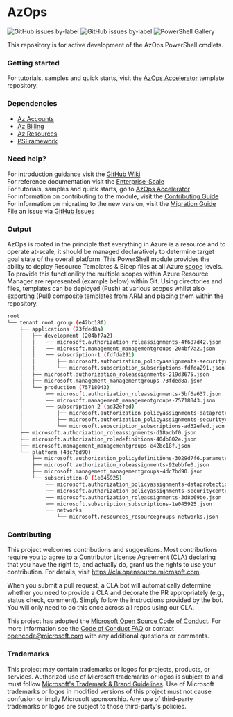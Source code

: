 # AzOps

![GitHub issues by-label](https://img.shields.io/github/issues/azure/azops/enhancement%20:bulb:?label=enhancement%20issues)
![GitHub issues by-label](https://img.shields.io/github/issues/azure/azops/bug%20:ambulance:?label=bug%20issues)
![PowerShell Gallery](https://img.shields.io/powershellgallery/dt/azops)

This repository is for active development of the AzOps PowerShell cmdlets.

### Getting started

For tutorials, samples and quick starts, visit the [AzOps Accelerator](https://github.com/azure/azops-accelerator) template repository.

### Dependencies

- [Az.Accounts](https://github.com/azure/azure-powershell)
- [Az.Billing](https://github.com/azure/azure-powershell)
- [Az.Resources](https://github.com/azure/azure-powershell)
- [PSFramework](https://github.com/PowershellFrameworkCollective/psframework)

### Need help?

For introduction guidance visit the [GitHub Wiki](https://github.com/azure/azops/wiki)  
For reference documentation visit the [Enterprise-Scale](https://github.com/azure/enterprise-scale)  
For tutorials, samples and quick starts, go to [AzOps Accelerator](https://github.com/azure/azops-accelerator)  
For information on contributing to the module, visit the [Contributing Guide](https://github.com/Azure/azops/wiki/debug)  
For information on migrating to the new version, visit the [Migration Guide](https://github.com/azure/azops/wiki/migration)  
File an issue via [GitHub Issues](https://github.com/azure/azops/issues/new/choose)  

### Output

AzOps is rooted in the principle that everything in Azure is a resource and to operate at-scale, it should be managed declaratively to determine target goal state of the overall platform. This PowerShell module provides the ability to deploy Resource Templates & Bicep files at all Azure [scope](https://docs.microsoft.com/azure/role-based-access-control/scope-overview) levels. To provide this functionility the multiple scopes within Azure Resource Manager are represented (example below) within Git. Using directories and files, templates can be deployed (Push) at various scopes whilst also exporting (Pull) composite templates from ARM and placing them within the repository.

```bash
root
└── tenant root group (e42bc18f)
    ├── applications (73fded8a)
    │   ├── development (204bf7a2)
    │   │   ├── microsoft.authorization_roleassignments-4f687d42.json
    │   │   ├── microsoft.management_managementgroups-204bf7a2.json
    │   │   └── subscription-1 (fdfda291)
    │   │       ├── microsoft.authorization_policyassignments-securitycenterbuiltin.json
    │   │       └── microsoft.subscription_subscriptions-fdfda291.json
    │   ├── microsoft.authorization_roleassignments-219d3675.json
    │   ├── microsoft.management_managementgroups-73fded8a.json
    │   └── production (75718043)
    │       ├── microsoft.authorization_roleassignments-5bf6a637.json
    │       ├── microsoft.management_managementgroups-75718043.json
    │       └── subscription-2 (ad32efed)
    │           ├── microsoft.authorization_policyassignments-dataprotectionsecuritycenter.json
    │           ├── microsoft.authorization_policyassignments-securitycenterbuiltin.json
    │           └── microsoft.subscription_subscriptions-ad32efed.json
    ├── microsoft.authorization_roleassignments-d18adbf0.json
    ├── microsoft.authorization_roledefinitions-40db802e.json
    ├── microsoft.management_managementgroups-e42bc18f.json
    └── platform (4dc7bd90)
        ├── microsoft.authorization_policydefinitions-3029d7f6.parameters.json
        ├── microsoft.authorization_roleassignments-92ebbfe0.json
        ├── microsoft.management_managementgroups-4dc7bd90.json
        └── subscription-0 (1e045925)
            ├── microsoft.authorization_policyassignments-dataprotectionsecuritycenter.json
            ├── microsoft.authorization_policyassignments-securitycenterbuiltin.json
            ├── microsoft.authorization_roleassignments-3d8b69be.json
            ├── microsoft.subscription_subscriptions-1e045925.json
            └── networks
                └── microsoft.resources_resourcegroups-networks.json
```

### Contributing

This project welcomes contributions and suggestions.  Most contributions require you to agree to a
Contributor License Agreement (CLA) declaring that you have the right to, and actually do, grant us
the rights to use your contribution. For details, visit https://cla.opensource.microsoft.com.

When you submit a pull request, a CLA bot will automatically determine whether you need to provide
a CLA and decorate the PR appropriately (e.g., status check, comment). Simply follow the instructions
provided by the bot. You will only need to do this once across all repos using our CLA.

This project has adopted the [Microsoft Open Source Code of Conduct](https://opensource.microsoft.com/codeofconduct/).
For more information see the [Code of Conduct FAQ](https://opensource.microsoft.com/codeofconduct/faq/) or
contact [opencode@microsoft.com](mailto:opencode@microsoft.com) with any additional questions or comments.

### Trademarks

This project may contain trademarks or logos for projects, products, or services. Authorized use of Microsoft
trademarks or logos is subject to and must follow
[Microsoft's Trademark & Brand Guidelines](https://www.microsoft.com/en-us/legal/intellectualproperty/trademarks/usage/general).
Use of Microsoft trademarks or logos in modified versions of this project must not cause confusion or imply Microsoft sponsorship.
Any use of third-party trademarks or logos are subject to those third-party's policies.
